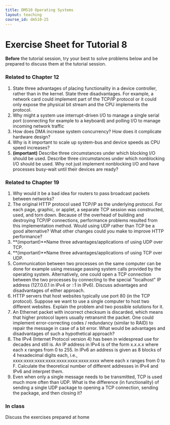 ```yaml
---
title: DM510 Operating Systems
layout: teaching
course_id: dm510-25
---
```


# Exercise Sheet for Tutorial 8

**Before** the tutorial session, try your best to solve problems below and be prepared to discuss them at the tutorial session.

### Related to Chapter 12
1. State three advantages of placing functionality in a device controller, rather than in the kernel. State three disadvantages. For example, a network card could implement part of the TCP/IP protocol or it could only expose the physical bit stream and the CPU implements the protocol.
2. Why might a system use interrupt-driven I/O to manage a single serial port (connecting for example to a keyboard) and polling I/O to manage incoming network traffic
3. How does DMA increase system concurrency? How does it complicate hardware design?
4. Why is it important to scale up system-bus and device speeds as CPU speed increases?
6. **(important)** Describe three circumstances under which blocking I/O should be used. Describe three circumstances under which nonblocking I/O should be used. Why not just implement nonblocking I/O and have processes busy-wait until their devices are ready?

### Related to Chapter 19
1. Why would it be a bad idea for routers to pass broadcast packets between networks?
2. The original HTTP protocol used TCP/IP as the underlying protocol. For each page, graphic, or applet, a separate TCP session was constructed, used, and torn down. Because of the overhead of building and destroying TCP/IP connections, performance problems resulted from this implementation method. Would using UDP rather than TCP be a good alternative? What other changes could you make to improve HTTP performance?
3. **(important)**Name three advantages/applications of using UDP over TCP.
4. **(important)**Name three advantages/applications of using TCP over UDP.
5. Communication between two processes on the same computer can be done for example using message passing system calls provided by the operating system. Alternatively, one could open a TCP connection between the two processes by connecting to the special "localhost" IP address (127.0.0.1 in IPv4 or ::1 in IPv6). Discuss advantages and disadvantages of either approach.
6. HTTP servers that host websites typically use port 80 (in the TCP protocol). Suppose we want to use a single computer to host two different websites. Explain the problem and two possible solutions for it.
7. An Ethernet packet with incorrect checksum is discarded, which means that higher protocol layers usually retransmit the packet. One could implement error-correcting codes / redundancy (similar to RAID) to repair the message in case of a bit error. What would be advantages and disadvantages of such a hypothetical approach?
8. The IPv4 (Internet Protocol version 4) has been in widespread use for decades and still is. An IP address in IPv4 is of the form x.x.x.x where each x ranges from 0 to 255. In IPv6 an address is given as 8 blocks of 4 hexadecimal digits each, i.e., xxxx:xxxx:xxxx:xxxx:xxxx:xxxx:xxxx:xxxx where each x ranges from 0 to F. Calculate the theoretical number of different addresses in IPv4 and IPv6 and interpret them.
9. Even when only a single message needs to be transmitted, TCP is used much more often than UDP. What is the difference (in functionality) of sending a single UDP package to opening a TCP connection, sending the package, and then closing it?

### In class
Discuss the exercises prepared at home
